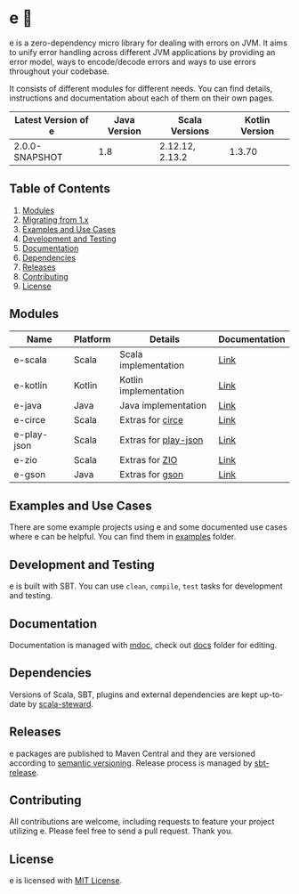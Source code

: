 
[//]: # "This file is generated by [mdoc](https://scalameta.org/mdoc). Do not edit it directly as it will be overwritten. Instead edit corresponding file in docs folder."

# e 🐞

e is a zero-dependency micro library for dealing with errors on JVM. It aims to unify error handling across different JVM applications by providing an error model, ways to encode/decode errors and ways to use errors throughout your codebase.

It consists of different modules for different needs. You can find details, instructions and documentation about each of them on their own pages.

| Latest Version of e | Java Version          | Scala Versions          | Kotlin Version   |
| ------------------- | --------------------- | ----------------------- | ---------------- |
| 2.0.0-SNAPSHOT           | 1.8        | 2.12.12, 2.13.2  | 1.3.70 |

## Table of Contents

1. [Modules](#modules)
2. [Migrating from 1.x](MIGRATION.md#1-migrating-from-1x-to-2x)
3. [Examples and Use Cases](#examples-and-use-cases)
4. [Development and Testing](#development-and-testing)
5. [Documentation](#documentation)
6. [Dependencies](#dependencies)
7. [Releases](#releases)
8. [Contributing](#contributing)
9. [License](#license)

## Modules

| Name        | Platform | Details                                                      | Documentation                 |
| ----------- | -------- | ------------------------------------------------------------ | ----------------------------- |
| e-scala     | Scala    | Scala implementation                                         | [Link](e-scala/README.md)     |
| e-kotlin    | Kotlin   | Kotlin implementation                                        | [Link](e-kotlin/README.md)    |
| e-java      | Java     | Java implementation                                          | [Link](e-java/README.md)      |
| e-circe     | Scala    | Extras for [circe](https://circe.github.io/circe)            | [Link](e-circe/README.md)     |
| e-play-json | Scala    | Extras for [play-json](https://github.com/playframework/play-json) | [Link](e-play-json/README.md) |
| e-zio       | Scala    | Extras for [ZIO](https://zio.dev)                            | [Link](e-zio/README.md)       |
| e-gson      | Java     | Extras for [gson](https://github.com/google/gson)            | [Link](e-gson/README.md)      |

## Examples and Use Cases

There are some example projects using e and some documented use cases where e can be helpful. You can find them in [examples](examples) folder.

## Development and Testing

e is built with SBT. You can use `clean`, `compile`, `test` tasks for development and testing.

## Documentation

Documentation is managed with [mdoc](https://scalameta.org/mdoc), check out [docs](docs) folder for editing.

## Dependencies

Versions of Scala, SBT, plugins and external dependencies are kept up-to-date by [scala-steward](https://github.com/fthomas/scala-steward).

## Releases

e packages are published to Maven Central and they are versioned according to [semantic versioning](https://semver.org). Release process is managed by [sbt-release](https://github.com/sbt/sbt-release).

## Contributing

All contributions are welcome, including requests to feature your project utilizing e. Please feel free to send a pull request. Thank you.

## License

e is licensed with [MIT License](LICENSE.md).
